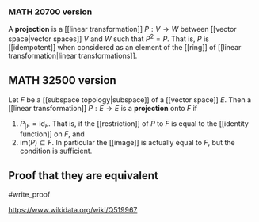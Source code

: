 ### MATH 20700 version
A **projection** is a [[linear transformation]] $P:V\to W$ between [[vector space|vector spaces]] $V$ and $W$ such that $P^2 = P$. That is, $P$ is [[idempotent]] when considered as an element of the [[ring]] of [[linear transformation|linear transformations]].

## MATH 32500 version
Let $F$ be a [[subspace topology|subspace]] of a [[vector space]] $E$. Then a [[linear transformation]] $P:E\to E$ is a **projection** onto $F$ if 
1. $P_{|F} = \text{id}_F$. That is, if the [[restriction]] of $P$ to $F$ is equal to the [[identity function]] on $F$, and
2. $\text{im}(P) \subseteq F$. In particular the [[image]] is actually equal to $F$, but the condition is sufficient. 

## Proof that they are equivalent
#write_proof 

https://www.wikidata.org/wiki/Q519967